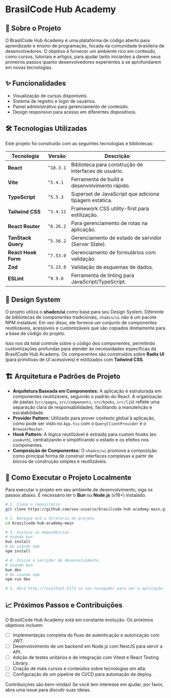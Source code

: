 # BrasilCode Hub Academy

## 🎯 Sobre o Projeto

O BrasilCode Hub Academy é uma plataforma de código aberto para aprendizado e ensino de programação, focada na comunidade brasileira de desenvolvedores. O objetivo é fornecer um ambiente rico em conteúdo, como cursos, tutoriais e artigos, para ajudar tanto iniciantes a darem seus primeiros passos quanto desenvolvedores experientes a se aprofundarem em novas tecnologias.

## ✨ Funcionalidades

-   Visualização de cursos disponíveis.
-   Sistema de registro e login de usuários.
-   Painel administrativo para gerenciamento de conteúdo.
-   Design responsivo para acesso em diferentes dispositivos.

## 🛠️ Tecnologias Utilizadas

Este projeto foi construído com as seguintes tecnologias e bibliotecas:

| Tecnologia             | Versão        | Descrição                                         |
| ---------------------- | ------------- | ------------------------------------------------- |
| **React**              | `^18.3.1`     | Biblioteca para construção de interfaces de usuário.      |
| **Vite**               | `^5.4.1`      | Ferramenta de build e desenvolvimento rápido.         |
| **TypeScript**         | `^5.5.3`      | Superset de JavaScript que adiciona tipagem estática.     |
| **Tailwind CSS**       | `^3.4.11`     | Framework CSS utility-first para estilização.       |
| **React Router**       | `^6.26.2`     | Para gerenciamento de rotas na aplicação.         |
| **TanStack Query**     | `^5.56.2`     | Gerenciamento de estado de servidor (Server State). |
| **React Hook Form**    | `^7.53.0`     | Gerenciamento de formulários com validação.       |
| **Zod**                | `^3.23.8`     | Validação de esquemas de dados.                     |
| **ESLint**             | `^9.9.0`      | Ferramenta de linting para JavaScript/TypeScript. |

## 🎨 Design System

O projeto utiliza o **shadcn/ui** como base para seu Design System. Diferente de bibliotecas de componentes tradicionais, `shadcn/ui` não é um pacote NPM instalável. Em vez disso, ele fornece um conjunto de componentes reutilizáveis, acessíveis e customizáveis que são copiados diretamente para a base de código do projeto.

Isso nos dá total controle sobre o código dos componentes, permitindo customizações profundas para atender às necessidades específicas da BrasilCode Hub Academy. Os componentes são construídos sobre **Radix UI** (para primitivas de UI acessíveis) e estilizados com **Tailwind CSS**.

## 🏗️ Arquitetura e Padrões de Projeto

-   **Arquitetura Baseada em Componentes:** A aplicação é estruturada em componentes reutilizáveis, seguindo o padrão do React. A organização de pastas (`src/pages`, `src/components`, `src/hooks`, `src/lib`) reflete uma separação clara de responsabilidades, facilitando a manutenção e escalabilidade.
-   **Provider Pattern:** Utilizado para prover contexto global à aplicação, como pode ser visto no `App.tsx` com o `QueryClientProvider` e o `BrowserRouter`.
-   **Hook Pattern:** A lógica reutilizável é extraída para custom hooks (ex: `useAuth`), centralizando e simplificando o estado e os efeitos nos componentes.
-   **Composição de Componentes:** O `shadcn/ui` promove a composição como principal forma de construir interfaces complexas a partir de blocos de construção simples e reutilizáveis.

## 🚀 Como Executar o Projeto Localmente

Para executar o projeto em seu ambiente de desenvolvimento, siga os passos abaixo. É necessário ter o **Bun** ou **Node.js** (v18+) instalado.

```bash
# 1. Clone o repositório
git clone https://github.com/seu-usuario/brasilcode-hub-academy-main.git

# 2. Navegue até o diretório do projeto
cd brasilcode-hub-academy-main

# 3. Instale as dependências
# Usando bun
bun install
# Ou usando npm
npm install

# 4. Inicie o servidor de desenvolvimento
# Usando bun
bun dev
# Ou usando npm
npm run dev

# 5. Abra http://localhost:5173 no seu navegador para ver a aplicação.
```

## 📈 Próximos Passos e Contribuições

O BrasilCode Hub Academy está em constante evolução. Os próximos objetivos incluem:

-   [ ] Implementação completa do fluxo de autenticação e autorização com JWT.
-   [ ] Desenvolvimento de um backend em Node.js com NestJS para servir a API.
-   [ ] Adição de testes unitários e de integração com Vitest e React Testing Library.
-   [ ] Criação de mais cursos e conteúdos sobre tecnologias em alta.
-   [ ] Configuração de um pipeline de CI/CD para automação de deploy.

Contribuições são bem-vindas! Se você tem interesse em ajudar, por favor, abra uma issue para discutir suas ideias.
